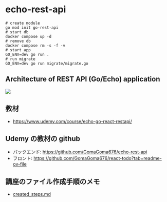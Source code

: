 # echo-rest-api

```
# create module
go mod init go-rest-api
# start db
docker compose up -d
# remove db
docker compose rm -s -f -v
# start app
GO_ENV=dev go run .
# run migrate
GO_ENV=dev go run migrate/migrate.go
```

## Architecture of REST API (Go/Echo) application

<img src="https://raw.githubusercontent.com/GomaGoma676/echo-rest-api/main/architecture.png">

## 教材

- https://www.udemy.com/course/echo-go-react-restapi/

## Udemy の教材の github

- バックエンド: https://github.com/GomaGoma676/echo-rest-api
- フロント: https://github.com/GomaGoma676/react-todo?tab=readme-ov-file

## 講座のファイル作成手順のメモ

- <a href='https://github.com/hrk-m/echo-rest-api/created_steps.md'>created_steps.md</a>
